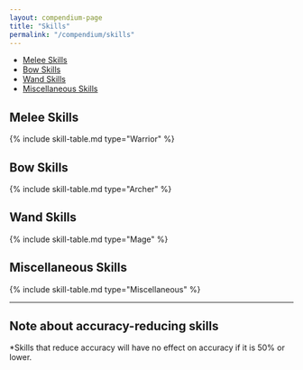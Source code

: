```yaml
---
layout: compendium-page
title: "Skills"
permalink: "/compendium/skills"
---
```


- [Melee Skills](#melee-skills)
- [Bow Skills](#bow-skills)
- [Wand Skills](#wand-skills)
- [Miscellaneous Skills](#miscellaneous-skills)

## Melee Skills

{% include skill-table.md type="Warrior" %}

## Bow Skills

{% include skill-table.md type="Archer" %}

## Wand Skills

{% include skill-table.md type="Mage" %}

## Miscellaneous Skills

{% include skill-table.md type="Miscellaneous" %}

<div id="legend"><hr /></div>

## Note about accuracy-reducing skills

*Skills that reduce accuracy will have no effect on accuracy if it is 50% or lower.
